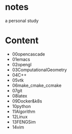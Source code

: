 # notes
a personal study

# Content
- 00opencascade
- 01emacs
- 02opengl
- 03ComputationalGeometry
- 04C++
- 05vtk
- 06make_cmake_ccmake
- 07git
- 08latex
- 09Docker&k8s
- 10python
- 11Algorithm
- 12Linux
- 13FENGSim
- 14vim





